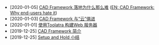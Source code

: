 
- [2020-01-05] [CAD Framework 落地为什么那么难](iccad/cad_framework_deploy.md) ([EN: CAD Framework: Why end-users hate it](en/iccad/cad_framework_deploy.md))
- [2020-01-03] [CAD Framework 与“云”俱进](iccad/cad_framework_cloud.md)
- [2020-01-01] [使用Toolatra 构建Web 服务器](other/use_toolatra.md)
- [2019-12-25] [CAD Framework 简介](iccad/cad_framework.md)
- [2019-12-25] [Setup and Hold 小结](icfe/setup_hold.md)
